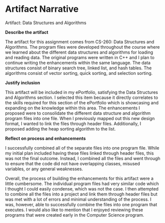 # Artifact Narrative

Artifact: Data Structures and Algorithms

**Describe the artifact**

The artifact for this assignment comes from CS-260: Data Structures and Algorithms. The program files were developed throughout the course where we learned about the different data structures and algorithms for loading and reading data. The original programs were written in C++ and I plan to continue writing the enhancements within the same language. The data structures consist of binary search tree, linked list, and hash tables. The algorithms consist of vector sorting, quick sorting, and selection sorting.

**Justify inclusion**

This artifact will be included in my ePortfolio, satisfying the Data Structures and Algorithms section. I selected this item because it directly correlates to the skills required for this section of the ePortfolio which is showcasing and expanding on the knowledge within this area. The enhancements I proposed were to consolidate the different data structure and algorithm program files into one file. When I previously mapped out this new design format, I wanted to link the files through header files. Additionally, I proposed adding the heap sorting algorithm to the list.

**Reflect on process and enhancements**

I successfully combined all of the separate files into one program file. While my initial plan included having these files linked through header files, this was not the final outcome. Instead, I combined all the files and went through to ensure that the code did not have overlapping classes, misused variables, or any general weaknesses. 

Overall, the process of building the enhancements for this artifact were a little cumbersome. The individual program files had very similar code which I thought I could easily condense, which was not the case. I then attempted to combine all the files into a project and link them through header files but was met with a lot of errors and minimal understanding of the process. I was, however, able to successfully combine the files into one program that executes. I would also like to mention that I enjoyed reviewing these programs that were created early in the Computer Science program.
